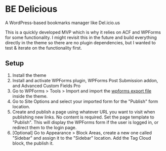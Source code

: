 # BE Delicious
A WordPress-based bookmarks manager like Del.icio.us

This is a quickly developed MVP which is why it relies on ACF and WPForms for some functionality. I might revisit this in the future and build everything directly in the theme so there are no plugin dependencies, but I wanted to test & iterate on the functionality first.

## Setup

1. Install the theme
2. Install and activate WPForms plugin, WPForms Post Submission addon, and Advanced Custom Fields Pro
3. Go to WPForms > Tools > Import and import the [wpforms export file](https://github.com/billerickson/BE-Delicious/blob/master/wpforms-form-export-09-27-2024.json) inside the theme.
4. Go to Site Options and select your imported form for the "Publish" form location.
5. Create and publish a page using whatever URL you want to visit when publishing new links. No content is required. Set the page template to "Publish". This will display the WPForms form if the user is logged in, or redirect them to the login page.
6. [Optional] Go to Appearance > Block Areas, create a new one called "Sidebar" and assign it to the "Sidebar" location. Add the Tag Cloud block, the publish it.
